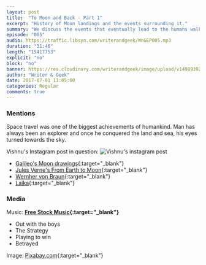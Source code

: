 ```yaml
---
layout: post
title:  "To Moon and Back - Part 1"
excerpt: "History of Moon landings and the events surrounding it."
summary: "We discuss the events that eventually lead to the humans walking on Moon."
episode: "005"
audio: https://traffic.libsyn.com/writerandgeek/WnGEP005.mp3
duration: "31:46"
length: "15417753"
explicit: "no"
block: "no"
banner: https://res.cloudinary.com/writerandgeek/image/upload/v1498939258/moon.jpg
author: "Writer & Geek"
date: 2017-07-01 11:05:00
categories: Regular
comments: true
---
```



### Mentions
Space travel was one of the biggest achievements of humankind. Man has always been an explorer and once he conquered the land and sea, his eyes turned towards the sky.

Vishnu's Instagram post in question:
![Vishnu's instagram post](http://res.cloudinary.com/writerandgeek/image/upload/v1498965021/insta_space.jpg)

- [Galileo's Moon drawings](https://en.wikipedia.org/wiki/Sidereus_Nuncius#Moon){:target="_blank"}
- [Jules Verne's From Earth to Moon](https://en.wikipedia.org/wiki/From_the_Earth_to_the_Moon){:target="_blank"}
- [Wernher von Braun](https://en.wikipedia.org/wiki/Wernher_von_Braun){:target="_blank"}
- [Laika](https://en.wikipedia.org/wiki/Laika){:target="_blank"}

### Media
Music: **[Free Stock Music](https://www.freestockmusic.com){:target="_blank"}**
- Out with the boys
- The Strategy
- Playing to win
- Betrayed

Image: [Pixabay.com](https://pixabay.com/en/apollo-moon-landing-nasa-usa-148722/){:target="_blank"}